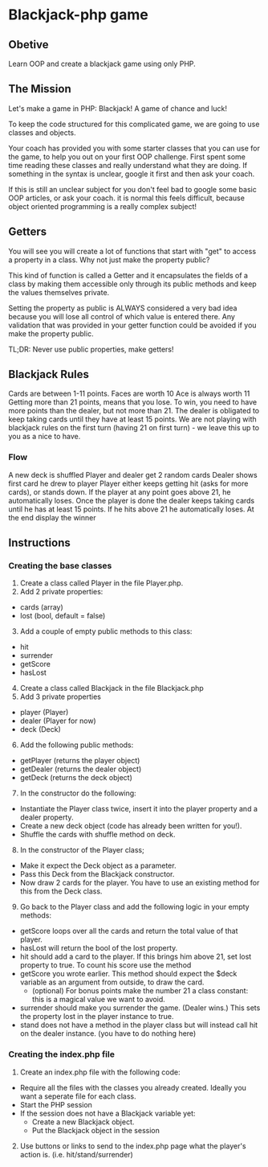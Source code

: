 # Blackjack-php game

## Obetive

Learn OOP and create a blackjack game using only PHP.

## The Mission
Let's make a game in PHP: Blackjack! A game of chance and luck!

To keep the code structured for this complicated game, we are going to use classes and objects.

Your coach has provided you with some starter classes that you can use for the game, to help you out on your first OOP challenge. First spent some time reading these classes and really understand what they are doing. If something in the syntax is unclear, google it first and then ask your coach.

If this is still an unclear subject for you don't feel bad to google some basic OOP articles, or ask your coach. it is normal this feels difficult, because object oriented programming is a really complex subject!

## Getters
You will see you will create a lot of functions that start with "get" to access a property in a class. Why not just make the property public?

This kind of function is called a Getter and it encapsulates the fields of a class by making them accessible only through its public methods and keep the values themselves private.

Setting the property as public is ALWAYS considered a very bad idea because you will lose all control of which value is entered there. Any validation that was provided in your getter function could be avoided if you make the property public.

TL;DR: Never use public properties, make getters!

## Blackjack Rules
Cards are between 1-11 points.
Faces are worth 10
Ace is always worth 11
Getting more than 21 points, means that you lose.
To win, you need to have more points than the dealer, but not more than 21.
The dealer is obligated to keep taking cards until they have at least 15 points.
We are not playing with blackjack rules on the first turn (having 21 on first turn) - we leave this up to you as a nice to have.
### Flow
A new deck is shuffled
Player and dealer get 2 random cards
Dealer shows first card he drew to player
Player either keeps getting hit (asks for more cards), or stands down.
If the player at any point goes above 21, he automatically loses.
Once the player is done the dealer keeps taking cards until he has at least 15 points. If he hits above 21 he automatically loses.
At the end display the winner
## Instructions
### Creating the base classes
1. Create a class called Player in the file Player.php.
2. Add 2 private properties:
* cards (array)
* lost (bool, default = false)
3. Add a couple of empty public methods to this class:
* hit
* surrender
* getScore
* hasLost
4. Create a class called Blackjack in the file Blackjack.php
5. Add 3 private properties
* player (Player)
* dealer (Player for now)
* deck (Deck)
6. Add the following public methods:
* getPlayer (returns the player object)
* getDealer (returns the dealer object)
* getDeck (returns the deck object)
7. In the constructor do the following:
* Instantiate the Player class twice, insert it into the player property and a dealer property.
* Create a new deck object (code has already been written for you!).
* Shuffle the cards with shuffle method on deck.
8. In the constructor of the Player class;
* Make it expect the Deck object as a parameter.
* Pass this Deck from the Blackjack constructor.
* Now draw 2 cards for the player. You have to use an existing method for this from the Deck class.
9. Go back to the Player class and add the following logic in your empty methods:
* getScore loops over all the cards and return the total value of that player.
* hasLost will return the bool of the lost property.
* hit should add a card to the player. If this brings him above 21, set lost property to true. To count his score use the method 
* getScore you wrote earlier. This method should expect the $deck variable as an argument from outside, to draw the card.
  * (optional) For bonus points make the number 21 a class constant: this is a magical value we want to avoid.
* surrender should make you surrender the game. (Dealer wins.) This sets the property lost in the player instance to true.
* stand does not have a method in the player class but will instead call hit on the dealer instance. (you have to do nothing here)
### Creating the index.php file
1. Create an index.php file with the following code:
* Require all the files with the classes you already created. Ideally you want a seperate file for each class.
* Start the PHP session
* If the session does not have a Blackjack variable yet:
    * Create a new Blackjack object.
    * Put the Blackjack object in the session
2. Use buttons or links to send to the index.php page what the player's action is. (i.e. hit/stand/surrender)